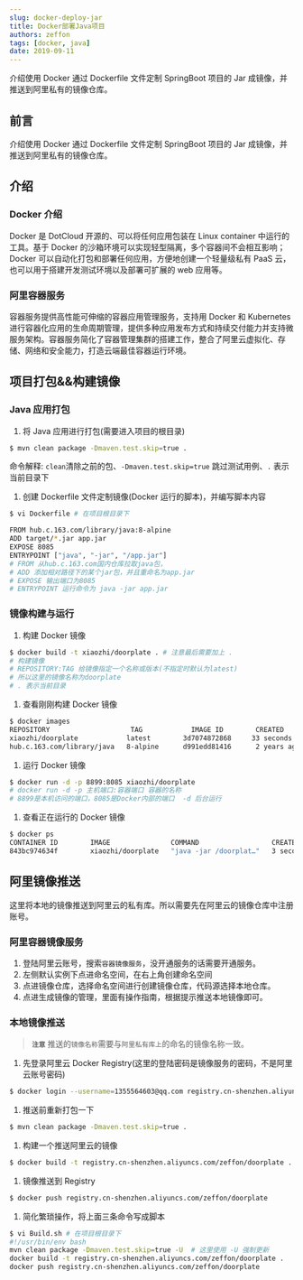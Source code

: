 ```yaml
---
slug: docker-deploy-jar
title: Docker部署Java项目
authors: zeffon
tags: [docker, java]
date: 2019-09-11
---
```


介绍使用 Docker 通过 Dockerfile 文件定制 SpringBoot 项目的 Jar 成镜像，并推送到阿里私有的镜像仓库。

<!--truncate-->

## 前言

介绍使用 Docker 通过 Dockerfile 文件定制 SpringBoot 项目的 Jar 成镜像，并推送到阿里私有的镜像仓库。

## 介绍

### Docker 介绍

Docker 是 DotCloud 开源的、可以将任何应用包装在 Linux container 中运行的工具。基于 Docker 的沙箱环境可以实现轻型隔离，多个容器间不会相互影响；Docker 可以自动化打包和部署任何应用，方便地创建一个轻量级私有 PaaS 云，也可以用于搭建开发测试环境以及部署可扩展的 web 应用等。

### 阿里容器服务

容器服务提供高性能可伸缩的容器应用管理服务，支持用 Docker 和 Kubernetes 进行容器化应用的生命周期管理，提供多种应用发布方式和持续交付能力并支持微服务架构。容器服务简化了容器管理集群的搭建工作，整合了阿里云虚拟化、存储、网络和安全能力，打造云端最佳容器运行环境。

## 项目打包&&构建镜像

### Java 应用打包

1. 将 Java 应用进行打包(需要进入项目的根目录)

```sh
$ mvn clean package -Dmaven.test.skip=true .
```

命令解释: `clean`清除之前的包、`-Dmaven.test.skip=true` 跳过测试用例、`.` 表示当前目录下

1. 创建 Dockerfile 文件定制镜像(Docker 运行的脚本)，并编写脚本内容

```sh
$ vi Dockerfile # 在项目根目录下
```

```sh
FROM hub.c.163.com/library/java:8-alpine
ADD target/*.jar app.jar
EXPOSE 8085
ENTRYPOINT ["java", "-jar", "/app.jar"]
# FROM 从hub.c.163.com国内仓库拉取java包，
# ADD 添加相对路径下的某个jar包，并且重命名为app.jar
# EXPOSE 输出端口为8085
# ENTRYPOINT 运行命令为 java -jar app.jar
```

### 镜像构建与运行

1. 构建 Docker 镜像

```sh
$ docker build -t xiaozhi/doorplate . # 注意最后需要加上 .
# 构建镜像
# REPOSITORY:TAG 给镜像指定一个名称或版本(不指定时默认为latest)
# 所以这里的镜像名称为doorplate
# . 表示当前目录
```

1. 查看刚刚构建 Docker 镜像

```sh
$ docker images
REPOSITORY                    TAG            IMAGE ID        CREATED          SIZE
xiaozhi/doorplate            latest        3d7074872868     33 seconds ago    186MB
hub.c.163.com/library/java   8-alpine      d991edd81416      2 years ago      145MB
```

1. 运行 Docker 镜像

```sh
$ docker run -d -p 8899:8085 xiaozhi/doorplate
# docker run -d -p 主机端口:容器端口 容器的名称
# 8899是本机访问的端口，8085是Docker内部的端口  -d 后台运行
```

1. 查看正在运行的 Docker 镜像

```sh
$ docker ps
CONTAINER ID        IMAGE               COMMAND                  CREATED             STATUS              PORTS                    NAMES
843bc974634f        xiaozhi/doorplate   "java -jar /doorplat…"   3 seconds ago       Up 2 seconds        0.0.0.0:8085->8085/tcp   nostalgic_thompson
```

## 阿里镜像推送

这里将本地的镜像推送到阿里云的私有库。所以需要先在阿里云的镜像仓库中注册账号。

### 阿里容器镜像服务

1. 登陆阿里云账号，搜索`容器镜像服务`，没开通服务的话需要开通服务。
2. 左侧默认实例下点进命名空间，在右上角创建命名空间
3. 点进镜像仓库，选择命名空间进行创建镜像仓库，代码源选择本地仓库。
4. 点进生成镜像的管理，里面有操作指南，根据提示推送本地镜像即可。

### 本地镜像推送

> **`注意`** 推送的`镜像名称`需要与`阿里私有库上`的命名的镜像名称一致。

1. 先登录阿里云 Docker Registry(这里的登陆密码是镜像服务的密码，不是阿里云账号密码)

```sh
$ docker login --username=1355564603@qq.com registry.cn-shenzhen.aliyuncs.com
```

1. 推送前重新打包一下

```sh
$ mvn clean package -Dmaven.test.skip=true .
```

1. 构建一个推送阿里云的镜像

```sh
$ docker build -t registry.cn-shenzhen.aliyuncs.com/zeffon/doorplate .
```

1. 镜像推送到 Registry

```sh
$ docker push registry.cn-shenzhen.aliyuncs.com/zeffon/doorplate
```

1. 简化繁琐操作，将上面三条命令写成脚本

```sh
$ vi Build.sh # 在项目根目录下
#!/usr/bin/env bash
mvn clean package -Dmaven.test.skip=true -U  # 这里使用 -U 强制更新
docker build -t registry.cn-shenzhen.aliyuncs.com/zeffon/doorplate .
docker push registry.cn-shenzhen.aliyuncs.com/zeffon/doorplate
```
